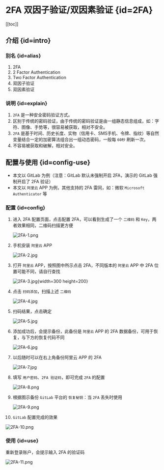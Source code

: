 # 2FA 双因子验证/双因素验证 {id=2FA}

[[toc]]

## 介绍 {id=intro}

### 别名 {id=alias}

1. 2FA
2. 2 Factor Authentication
3. Two Factor Authentication
4. 双因子验证
5. 双因素验证

### 说明 {id=explain}

1. `2FA` 是一种安全密码验证方式。
2. 区别于传统的密码验证，由于传统的密码验证是由一组静态信息组成，如：字符、图像、手势等，很容易被获取，相对不安全。
3. `2FA` 是基于时间、历史长度、实物（信用卡、SMS手机、令牌、指纹）等自然变量结合一定的加密算法组合出一组动态密码，一般每 `60秒` 刷新一次。
4. 不容易被获取和破解，相对安全。

## 配置与使用 {id=config-use}

- 本文以 GitLab 为例（注意：GitLab 默认未强制开启 2FA，演示的 GitLab 强制开启了 2FA 验证）
- 本文以 `阿里云` APP 为例，其他支持的 2FA 雷同，如：微软 `Microsoft Authenticator` 等

### 配置 {id=config}

1. 进入 2FA 配置页面，点击配置 2FA，可以看到生成了一个 `二维码` 和 `Key`，两者效果相同，二维码扫描更方便

   ![2FA-1.png](static/2FA-1.png)

2. 手机安装 `阿里云` APP

   ![2FA-2.jpg](static/2FA-2.jpg)

3. 打开 `阿里云` APP，按照图中所示点击 2FA，不同版本的 `阿里云` APP 中 2FA 位置可能不同，请自行查找

   ![2FA-3.jpg](static/2FA-3.jpg){width=300 height=200}

4. 点击 `扫码添加`，扫描上述 `二维码`

   ![2FA-4.jpg](static/2FA-4.jpg)

5. 扫码结果，点击确定

   ![2FA-5.jpg](static/2FA-5.jpg)

6. 添加成功后，会提示备份，此备份是 `阿里云` APP 的 2FA 数据备份，可用于恢复，与下方的恢复代码不同

   ![2FA-6.jpg](static/2FA-6.jpg)

7. 以后随时可以在右上角备份阿里云 APP 的 2FA

   ![2FA-7.jpg](static/2FA-7.jpg)

8. 填写 `用户密码`、`2FA 验证码`，即可完成 `2FA` 的配置

   ![2FA-8.png](static/2FA-8.png)

9. 根据图示备份 `GitLab` 平台的 `恢复秘钥`：当 `2FA` 丢失时使用

   ![2FA-9.png](static/2FA-9.png)

10. `GitLab` 配置完成的效果

   ![2FA-10.png](static/2FA-10.png)

### 使用 {id=use}

重新登录账户，会提示输入 2FA 的验证码

![2FA-11.png](static/2FA-11.png)

<style>
._blog_2FA img {
    max-height: 500px;
}
</style>